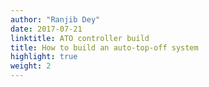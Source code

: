 ```yaml
---
author: "Ranjib Dey"
date: 2017-07-21
linktitle: ATO controller build
title: How to build an auto-top-off system
highlight: true
weight: 2
---
```


